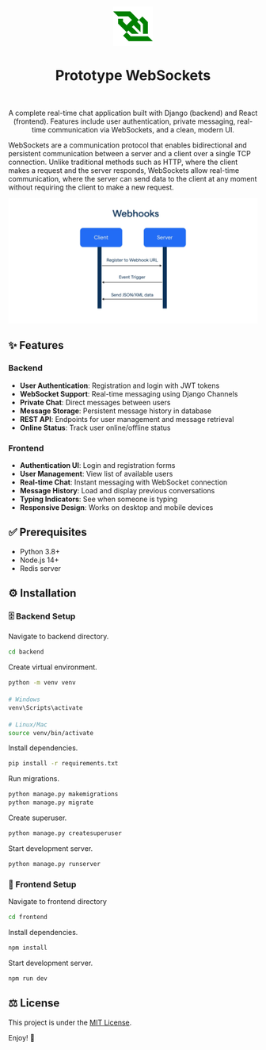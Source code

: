 <div align="center">
  <a href="https://github.com/tyronejosee/prototype_actix_web" target="_blank">
    <img src="icon.svg" alt="logo" width="80">
  </a>
</div>
<div align="center">
  <h1><strong>Prototype WebSockets</strong></h1>
</div>
<br>
<p align="center">
A complete real-time chat application built with Django (backend) and React (frontend). Features include user authentication, private messaging, real-time communication via WebSockets, and a clean, modern UI.
<p>

WebSockets are a communication protocol that enables bidirectional and persistent communication between a server and a client over a single TCP connection. Unlike traditional methods such as HTTP, where the client makes a request and the server responds, WebSockets allow real-time communication, where the server can send data to the client at any moment without requiring the client to make a new request.

![Main](main.webp)

## ✨ Features

### Backend

- **User Authentication**: Registration and login with JWT tokens
- **WebSocket Support**: Real-time messaging using Django Channels
- **Private Chat**: Direct messages between users
- **Message Storage**: Persistent message history in database
- **REST API**: Endpoints for user management and message retrieval
- **Online Status**: Track user online/offline status

### Frontend

- **Authentication UI**: Login and registration forms
- **User Management**: View list of available users
- **Real-time Chat**: Instant messaging with WebSocket connection
- **Message History**: Load and display previous conversations
- **Typing Indicators**: See when someone is typing
- **Responsive Design**: Works on desktop and mobile devices

## ✅ Prerequisites

- Python 3.8+
- Node.js 14+
- Redis server

## ⚙️ Installation

### 🗄️ Backend Setup

Navigate to backend directory.

```bash
cd backend
```

Create virtual environment.

```bash
python -m venv venv

# Windows
venv\Scripts\activate

# Linux/Mac
source venv/bin/activate
```

Install dependencies.

```bash
pip install -r requirements.txt
```

Run migrations.

```bash
python manage.py makemigrations
python manage.py migrate
```

Create superuser.

```bash
python manage.py createsuperuser
```

Start development server.

```bash
python manage.py runserver
```

### 🎨 Frontend Setup

Navigate to frontend directory

```bash
cd frontend
```

Install dependencies.

```bash
npm install
```

Start development server.

```bash
npm run dev
```

## ⚖️ License

This project is under the [MIT License](LICENSE).

Enjoy! 🎉
